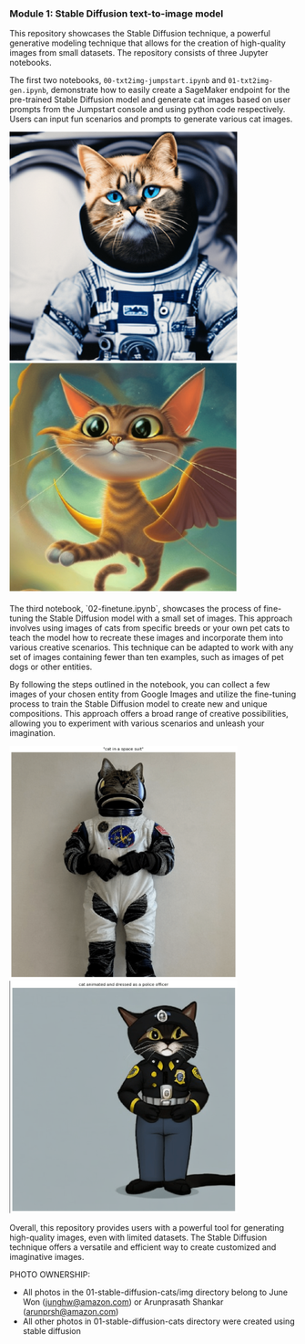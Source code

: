 ### Module 1: Stable Diffusion text-to-image model
This repository showcases the Stable Diffusion technique, a powerful generative modeling technique that allows for the creation of high-quality images from small datasets. The repository consists of three Jupyter notebooks.

The first two notebooks, `00-txt2img-jumpstart.ipynb` and `01-txt2img-gen.ipynb`, demonstrate how to easily create a SageMaker endpoint for the pre-trained Stable Diffusion model and generate cat images based on user prompts from the Jumpstart console and using python code respectively. Users can input fun scenarios and prompts to generate various cat images.

<div>
    <img src="./../img/cat-3.png" alt="Image 3" width="400" style="display:inline-block">
    <img src="./../img/cat-4.png" alt="Image 4" width="400" style="display:inline-block">
</div>
<br>
The third notebook, `02-finetune.ipynb`, showcases the process of fine-tuning the Stable Diffusion model with a small set of images. This approach involves using images of cats from specific breeds or your own pet cats to teach the model how to recreate these images and incorporate them into various creative scenarios. This technique can be adapted to work with any set of images containing fewer than ten examples, such as images of pet dogs or other entities.

By following the steps outlined in the notebook, you can collect a few images of your chosen entity from Google Images and utilize the fine-tuning process to train the Stable Diffusion model to create new and unique compositions. This approach offers a broad range of creative possibilities, allowing you to experiment with various scenarios and unleash your imagination.

<div>
    <img src="./../img/cat-1.png" alt="Image 1" width="400" style="display:inline-block">
    <img src="./../img/cat-2.png" alt="Image 2" width="400" style="display:inline-block">
</div>

Overall, this repository provides users with a powerful tool for generating high-quality images, even with limited datasets. The Stable Diffusion technique offers a versatile and efficient way to create customized and imaginative images.

PHOTO OWNERSHIP:
- All photos in the 01-stable-diffusion-cats/img directory belong to June Won (junghw@amazon.com) or Arunprasath Shankar (arunprsh@amazon.com)
- All other photos in 01-stable-diffusion-cats directory were created using stable diffusion
